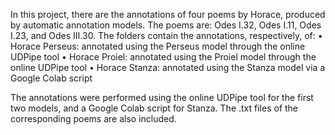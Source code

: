 In this project, there are the annotations of four poems by Horace, produced by automatic annotation models.
The poems are: Odes I.32, Odes I.11, Odes I.23, and Odes III.30.
The folders contain the annotations, respectively, of:
	•	Horace Perseus: annotated using the Perseus model through the online UDPipe tool
	•	Horace Proiel: annotated using the Proiel model through the online UDPipe tool
	•	Horace Stanza: annotated using the Stanza model via a Google Colab script

The annotations were performed using the online UDPipe tool for the first two models, and a Google Colab script for Stanza.
The .txt files of the corresponding poems are also included.
